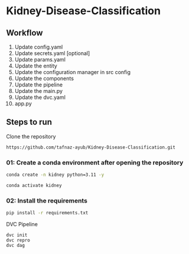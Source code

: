 # Kidney-Disease-Classification
## Workflow
1. Update config.yaml
2. Update secrets.yaml [optional]
3. Update params.yaml
4. Update the entity
5. Update the configuration manager in src config
6. Update the components
7. Update the pipeline
8. Update the main.py
9. Update the dvc.yaml
10. app.py
## Steps to run

Clone the repository
```bash
https://github.com/tafnaz-ayub/Kidney-Disease-Classification.git
```
### 01: Create a conda environment after opening the repository
```bash
conda create -n kidney python=3.11 -y
```
```bash
conda activate kidney
```
### 02: Install the requirements 
```bash
pip install -r requirements.txt
```
DVC Pipeline
```
dvc init
dvc repro
dvc dag
```